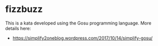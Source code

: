 # fizzbuzz

This is a kata developed using the Gosu programming language. More details here:

- https://simplify2oneblog.wordpress.com/2017/10/14/simplify-gosu/